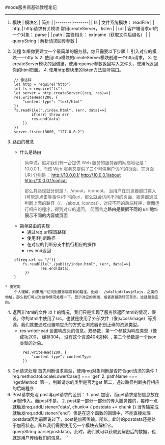 #node服务器基础教程笔记

_ _ _

1. 模块
| 模块名 | 简介 |
|--------|--------|
|   fs   |  文件系统模块： readFile       |
|    http    |   htttp请求有关模块 常用createServer， listen     |
|   url    |    客户端请求url的一个对象： parse    |
|   path     |     路径相关： extname（获取文件后缀名）   |
|   queryString     |     解析请求回传参数   |



2. 流程
	如果你要建立一个最简单的服务器，你只需要以下步骤
		1. 引入对应的模块——http fs
		2. 使用http模块的createServer模块创建一个http请求。
		3. 在createServer模块的回调里，使用reponse参数返回写入文件头，使用fs返回你的html页面。
		4. 使用http模块里的listen方法监听端口。
```
	// 像这样
	let http = require("http")
	let fs = require("fs")
	let server = http.createServer((req, res)=>{
    res.writeHead(200, {
        "content-type": "text/html"
    })
    fs.readFile("./index.html", (err, data)=>{
			if(err) throw err
			res.end(data)
    	})
	})
	server.listen(3000, "127.0.0.2")
```

3. 路由的概念
	* 什么是路由
	> 简单说，假如我们有一台提供 Web 服务的服务器的网络地址是：10.0.0.1，而该 Web 服务又提供了三个可供用户访问的页面，其页面 URI 分别是：
	>	http://10.0.0.1/
	>	http://10.0.0.1/about
	>	http://10.0.0.1/concat

	> 那么其路径就分别是 /，/about，/concat。
	> 当用户在浏览器窗口输入(可能是点击等事件)不同的url，那么就会访问不同的页面，服务器通过判断上面的路径（/， /about, /concat），对应不同的后端程序，继而运行相应的程序，得到对应的返回。
	> 简而言之**路由是根据不同的 url 地址展示不同的内容或页面**

	* 简单路由的实现
		* 通过req.url获取路径
		* 使用if判断路径
		* 在对应的判断分支中执行相应的操作
		* res.end返回
```
    if(req.url == "/"){
        fs.readFile("./public/index.html", (err, data)=>{
				res.end(data);
       	 })
    }
```
	* 重定向
		个人理解，如果用户访问到服务端没有的路径，比如： /sdalkjdklasjdlajs，之类的地址，那么我们可以对这种情况处理一下，显示对应的页面，或者直接跳转回首页。这就是重定向。

4. 返回非html的文件
	以上的情况，我们只是实现了服务器返回html的情况，假设，你的html中使用了src，也就是使用了外部文件（像js/css/image）等资源。我们就要通过设置响应头的方式让浏览器识别正确的资源类型。
	* res.writeHead 设置响应头的信息。双参数，第一个参数为响应类型（像成功200， 缓存304， 没有这个资源404这种）, 第二个参数是一个json类型的对象。
```
        res.writeHead(200, {
            "content-type": contentType
        })
```

5. Get请求处理
	首先判断请求类型，使用req对象判断是否符合get请求的条件
		1. req.method.toLocaleLowerCase() === 'get'
		2. pathName === '/getMethod'
	第一，判断请求的类型是否为get
	第二，通过路径判断执行相应的后端程序
6. Post请求处理
	post与get请求的区别：
		1. post 加密，而get请求是把信息放在url里传入。而post不是。
		2. post是一部分一部分的传入服务器的，每传一点就触发req.addListener('data', chunk=> {
		 	postdata += chunk
		})
		当传输完成就触发req.addListener('end'）但是在这个函数的回调中，不能直接处理postdata因为前面说过了，post是加密传输。所以，此时的postdata还是处于加密状态。所以我们需要使用另一个模块去解析它。queryString.parse(postdata)。此时，我们就可以获取到解密后的数据，也就是用户传给我们的信息。
``



















